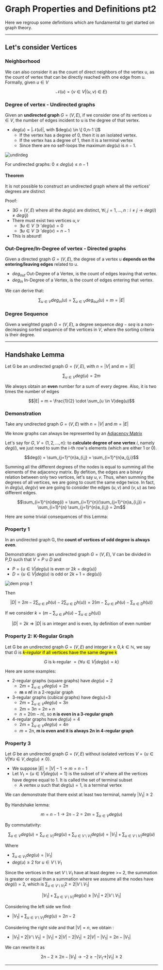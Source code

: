 # Graph Properties and Definitions pt2
Here we regroup some definitions which are fundamental to get started on graph theory.

--- 

## Let's consider Vertices

### Neighborhood
We can also consider it as the count of direct neighbors of the vertex u, 
as the count of vertex that can be directly reached with one edge from u. Formally, given $u \in V$

$$\mathcal{N}(u)= \{ v \in V | (u,v) \in E \}$$

### Degree of vertex - Undirected graphs
Given an **undirected graph** $G=(V,E)$, if we consider one of its vertices $u \in V$,
the number of edges incident to u is the degree of that vertex.
* $deg(u) = | \mathcal{N}(u) |$, with $deg(u) \in \[ 0,n-1 \]$
  * If the vertex has a degree of 0, then it is an isolated vertex.
  * If the vertex has a degree of 1, then it is a terminal vertex
  * Since there are no self-loops the maximum $deg(u)$ is $n-1$.

![undirdeg](https://github.com/PayThePizzo/DataStrutucures-Algorithms/blob/main/Resources/undirdeg.png?raw=TRUE)

For undirected graphs: $0 \leq deg(u) \leq n-1$

#### Theorem
It is not possible to construct an undirected graph where all the vertices' degrees are 
distinct

Proof: 
* $\exists G=(V,E)$ where all the $deg(u)$ are distinct, $\forall i,j = 1,\ldots, n : i \neq j \rightarrow deg(i) \neq deg(j)$
* There must exist two vertices $u,v$
  * $\exists u \in V \ni ' deg(u) = 0$
  * $\exists u \in V \ni ' deg(v) = n-1$
* This is absurd!

### Out-Degree/In-Degree of vertex - Directed graphs
Given a directed graph $G=(V,E)$, the degree of a vertex u **depends on the entering/leaving edges** related to u.
* $deg_{out}$ Out-Degree of a Vertex, is the count of edges leaving that vertex.
* $deg_{in}$ In-Degree of a Vertex, is the count of edges entering that vertex.

We can derive that: 

$$\sum_{u \in V}deg_{in}(u) = \sum_{u \in V}deg_{out}(u) = m = |E|$$

### Degree Sequence

Given a weighted graph $G=(V,E)$, a degree sequence $deg-seq$ is a non-decreasing sorted sequence of the vertices
in $V$, where the sorting criteria is their degree.

---

## Handshake Lemma
Let G be an undirected graph $G=(V,E)$, with $n=|V|$ and $m=|E|$

$$\sum_{u \in V}deg(u) = 2m$$

We always obtain an **even** number for a sum of every degree. Also, it is two times the number of edges

$$|E| = m = \frac{1}{2} \cdot \sum_{u \in V}deg(u)$$

### Demonstration
Take any undirected graph $G=(V,E)$ with $n=|V|$ and $m =|E|$

We know graphs can always be represented by an [Adjacency Matrix](https://github.com/PayThePizzo/DataStrutucures-Algorithms/blob/main/Theory/8%20-%20Graphs/3%20-%20ADJACENCY%20MATRIX.md)

Let's say for $G$, $V= \{ 1,2,\ldots , n \}$: to **calculate degree of one vertex** $i$, namely $deg(i)$, we just need to sum the i-th row's elements (which are either $1$ or $0$).

$$deg(i) = \sum_{j=1}^{n}a_{i,j} = \sum_{i=1}^{n}a_{j,i}$$

Summing all the different degrees of the nodes is equal to summing all the elements of the adjacency matrix. By defition, the edges are a binary relation between only two vertices, let's say $u,v$. Thus, when summing the degrees of all vertices, we are going to count the same edge twice. In fact, in $deg(u), deg(v)$ we are going to consider the edges $(u,v)$ and $(v,u)$ as two different edges. 

$$\sum_{i=1}^{n}deg(i) = \sum_{i=1}^{n}(\sum_{j=1}^{n}a_{i,j}) = \sum_{i=1}^{n} \sum_{j=1}^{n}a_{i,j} = 2m$$

Here are some trivial consequences of this Lemma:

### Property 1
In an undirected graph G, the **count of vertices of odd degree is always even**.

Demonstration: given an undirected graph $G=(V,E)$, V can be divided in P,D such that $V = P \cup D$ and
* $P = \{u \in V | deg(u) \text{ is even or } 2k = deg(u) \}$
* $D = \{u \in V | deg(u) \text{ is odd or } 2k+1 = deg(u) \}$

![dem prop 1](https://github.com/PayThePizzo/DataStrutucures-Algorithms/blob/main/Resources/demprop1.png?raw=TRUE)

Then

$$|D| = 2m - 2 \sum_{u \in P} h(u) - 2 \sum_{u \in D} h(u)) = 2 (m - \sum_{u \in P} h(u) - \sum_{u \in D} h(u))$$

If we consider $k = (m - \sum_{u \in P} h(u) - \sum_{u \in D} h(u))$

$$|D| = 2k \Longrightarrow |D| \text{ is an integer and is even, by definition of even number }$$

### Property 2: K-Regular Graph
Let G be an undirected graph $G=(V,E)$ and integer $k \geq 0, k \in \mathbb{N}$, we say that $G$ is <mark>*k-regular*
if  all vertices have the same degree k

$$G \text{ is k-regular } = \{ \forall u \in V | deg(u) = k \}$$


Here are some examples:
* 2-regular graphs (square graphs) have $deg(u)=2$
  * $2m = \sum_{u \in V}deg(u) = 2n$
  * **m = n!** in a 2-regular graph
* 3-regular graphs (cubical graphs) have deg(u)=3
  * $2m = \sum_{u \in V}deg(u) = 3n$
  * $2m = 3n = 2n + n$
  * $n = 2(m-n)$, so **n is even in a 3-regular graph**
* 4-regular graphs have $deg(u)=4$ 
  * $2m = \sum_{u \in V}deg(u) = 4n$
  * $m = 2n$, **m is even and it is always 2n in 4-regular graph**

### Property 3
Let $G$ be an undirected graph $G=(V,E)$ without isolated vertices $V = \{u \in V | \forall u \in V, deg(u) \neq 0 \}$. 
* We suppose $|E| = |V|-1 \rightarrow m=n-1$
* Let $V_{1} = \{ u \in V| deg(u)=1 \}$ is the subset of $V$ where all the vertices have degree equal to 1. It is called the set of terminal subset
  * A vertex $u$ such that $deg(u)=1$, is a terminal vertex

We can demonstrate that there exist at least two terminal, namely $|V_{1}|\geq 2$

By Handshake lemma:

$$m = n -1 \rightarrow 2n-2 = 2m = \sum_{u \in V}deg(u)$$

By commutativity:

$$\sum_{u \in V}deg(u) = \sum_{u \in V_{1}}deg(u) + \sum_{u \in V \setminus V_{1}}deg(u) = |V_{1}| + \sum_{u \in V \setminus V_{1}}deg(u)$$

Where
* $\sum_{u \in V_{1}}deg(u) = |V_{1}|$
* $deg(u) \geq 2$ for $u \in V \setminus V_{1}$
  
Since the vertices in the set $V \setminus V_{1}$ have at least degree >= 2, the summation is greater or equal than a summation where we assume all the nodes have $deg(i)=2$, which is $\sum_{u \in V \setminus V_{1}}2 = 2|V \setminus V_{1}|$

$$|V_{1}| + \sum_{u \in V \setminus V_{1}}deg(u) \geq |V_{1}| + 2|V \setminus V_{1}|$$

Considering the left side we find:
* $|V_{1}| + \sum_{u \in V \setminus V_{1}}deg(u) = 2n-2$

Considering the right side and that $|V|=n$, we obtain :
* $|V_{1}| + 2|V \setminus V_{1}| = |V_{1}| + 2|V| - 2|V_{1}| = 2|V| - |V_{1}| = 2n - |V_{1}|$

We can rewrite it as

$$2n - 2 \geq 2n - |V_{1}| \rightarrow -2 \geq -|V_{1} \rightarrow |V_{1}| \geq 2$$

---